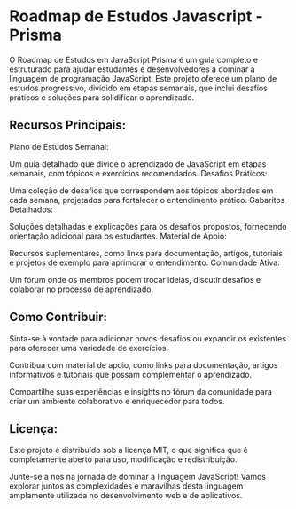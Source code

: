 # Roadmap de Estudos Javascript - Prisma

O Roadmap de Estudos em JavaScript Prisma é um guia completo e estruturado para ajudar estudantes e desenvolvedores a dominar a linguagem de programação JavaScript. Este projeto oferece um plano de estudos progressivo, dividido em etapas semanais, que inclui desafios práticos e soluções para solidificar o aprendizado.

## Recursos Principais:

Plano de Estudos Semanal:

Um guia detalhado que divide o aprendizado de JavaScript em etapas semanais, com tópicos e exercícios recomendados.
Desafios Práticos:

Uma coleção de desafios que correspondem aos tópicos abordados em cada semana, projetados para fortalecer o entendimento prático.
Gabaritos Detalhados:

Soluções detalhadas e explicações para os desafios propostos, fornecendo orientação adicional para os estudantes.
Material de Apoio:

Recursos suplementares, como links para documentação, artigos, tutoriais e projetos de exemplo para aprimorar o entendimento.
Comunidade Ativa:

Um fórum onde os membros podem trocar ideias, discutir desafios e colaborar no processo de aprendizado.

## Como Contribuir:

Sinta-se à vontade para adicionar novos desafios ou expandir os existentes para oferecer uma variedade de exercícios.

Contribua com material de apoio, como links para documentação, artigos informativos e tutoriais que possam complementar o aprendizado.

Compartilhe suas experiências e insights no fórum da comunidade para criar um ambiente colaborativo e enriquecedor para todos.

## Licença:

Este projeto é distribuído sob a licença MIT, o que significa que é completamente aberto para uso, modificação e redistribuição.

Junte-se a nós na jornada de dominar a linguagem JavaScript! Vamos explorar juntos as complexidades e maravilhas desta linguagem amplamente utilizada no desenvolvimento web e de aplicativos.




